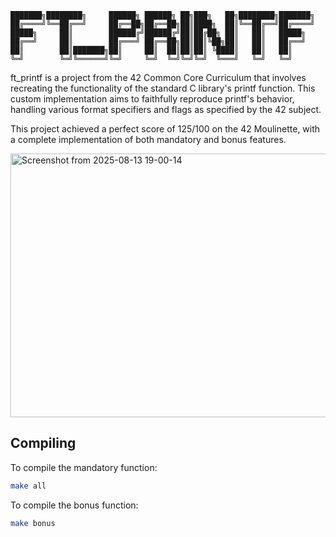 ```
███████╗████████╗     ██████╗ ██████╗ ██╗███╗   ██╗████████╗███████╗
██╔════╝╚══██╔══╝     ██╔══██╗██╔══██╗██║████╗  ██║╚══██╔══╝██╔════╝
█████╗     ██║        ██████╔╝██████╔╝██║██╔██╗ ██║   ██║   █████╗  
██╔══╝     ██║        ██╔═══╝ ██╔══██╗██║██║╚██╗██║   ██║   ██╔══╝  
██║        ██║███████╗██║     ██║  ██║██║██║ ╚████║   ██║   ██║     
╚═╝        ╚═╝╚══════╝╚═╝     ╚═╝  ╚═╝╚═╝╚═╝  ╚═══╝   ╚═╝   ╚═╝     
```

ft_printf is a project from the 42 Common Core Curriculum that involves recreating the functionality of the standard C library's printf function. This custom implementation aims to faithfully reproduce printf's behavior, handling various format specifiers and flags as specified by the 42 subject.

This project achieved a perfect score of 125/100 on the 42 Moulinette, with a complete implementation of both mandatory and bonus features.

<img width="1280" height="422" alt="Screenshot from 2025-08-13 19-00-14" src="https://github.com/user-attachments/assets/7c9c482d-5ff7-4e35-93cd-08be37e40c28" />

## Compiling

To compile the mandatory function:
```bash
make all
```

To compile the bonus function:
```bash
make bonus
```
